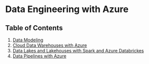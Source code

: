 # Data Engineering with Azure

## Table of Contents

1. [Data Modeling](https://github.com/Geodego/data_engineering_azure/blob/master/1-data_modeling/README.md)
2. [Cloud Data Warehouses with Azure](https://github.com/Geodego/data_engineering_azure/blob/master/2-data_warehouses/README.md)
3. [Data Lakes and Lakehouses with Spark and Azure Databrickes](https://github.com/Geodego/data_engineering_azure/blob/master/3-data_lakes_and_lakehouses/README.md)
4. [Data Pipelines with Azure]()